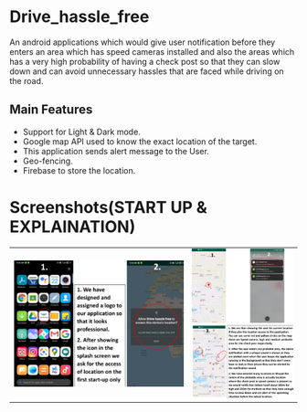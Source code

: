 # Drive_hassle_free
An android applications which would give user notification before they enters an area which has speed cameras installed and also the areas which has a very high probability of having a check post so that they can slow down and can avoid unnecessary hassles that are faced while driving on the road.   


## Main Features
* Support for Light & Dark mode.
* Google map API used to know the exact location of the target. 
* This application sends alert message to the User.
* Geo-fencing.
* Firebase to store the location.

# Screenshots(START UP & EXPLAINATION)
<table>
<tr>
<td><img src="https://github.com/Pratyaksh777/Drive_hassle_free/blob/master/Screenshots/Screenshot%20(724).png" width=600 >
  <td><img src="https://github.com/Pratyaksh777/Drive_hassle_free/blob/master/Screenshots/Screenshot%20(723).png" width=360></td>
  </tr>
  </table>
  

